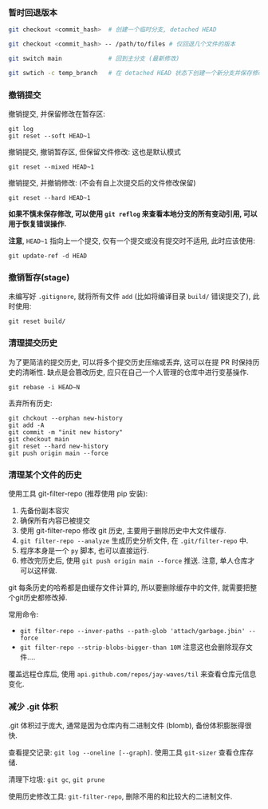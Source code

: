### 暂时回退版本

```bash
git checkout <commit_hash>  # 创建一个临时分支, detached HEAD

git checkout <commit_hash> -- /path/to/files # 仅回退几个文件的版本

git switch main             # 回到主分支 (最新修改)

git swtich -c temp_branch   # 在 detached HEAD 状态下创建一个新分支并保存修改
```

### 撤销提交

撤销提交, 并保留修改在暂存区:
```shell
git log
git reset --soft HEAD~1
```

撤销提交, 撤销暂存区, 但保留文件修改: 这也是默认模式
```shell
git reset --mixed HEAD~1
```

撤销提交, 并撤销修改: (不会有自上次提交后的文件修改保留)
```shell
git reset --hard HEAD~1
```

**如果不慎未保存修改, 可以使用 `git reflog` 来查看本地分支的所有变动引用, 可以用于恢复错误操作.**

**注意**, `HEAD~1` 指向上一个提交, 仅有一个提交或没有提交时不适用, 此时应该使用:
```shell
git update-ref -d HEAD
```

### 撤销暂存(stage)

未编写好 `.gitignore`, 就将所有文件 `add` (比如将编译目录 `build/` 错误提交了), 此时使用:

```shell
git reset build/
```

### 清理提交历史

为了更简洁的提交历史, 可以将多个提交历史压缩或丢弃, 这可以在提 PR 时保持历史的清晰性. 缺点是会篡改历史, 应只在自己一个人管理的仓库中进行变基操作.

```shell
git rebase -i HEAD~N
```

丢弃所有历史:

```shell
git chckout --orphan new-history
git add -A
git commit -m "init new history"
git checkout main
git reset --hard new-history
git push origin main --force
```

### 清理某个文件的历史

使用工具 git-filter-repo (推荐使用 pip 安装):
1. 先备份副本容灾
2. 确保所有内容已被提交
3. 使用 git-filter-repo 修改 git 历史, 主要用于删除历史中大文件缓存.
4. `git filter-repo --analyze` 生成历史分析文件, 在 `.git/filter-repo` 中.
5. 程序本身是一个 `py` 脚本, 也可以直接运行.
6. 修改完历史后, 使用 `git push origin main --force` 推送. 注意, 单人仓库才可以这样做.

git 每条历史的哈希都是由缓存文件计算的, 所以要删除缓存中的文件, 就需要把整个git历史都修改掉.

常用命令: 
- `git filter-repo --inver-paths --path-glob 'attach/garbage.jbin' --force`
- `git filter-repo --strip-blobs-bigger-than 10M` 注意这也会删除现存文件....

覆盖远程仓库后, 使用 `api.github.com/repos/jay-waves/til` 来查看仓库元信息变化.

### 减少 .git 体积

.git 体积过于庞大, 通常是因为仓库内有二进制文件 (blomb), 备份体积膨胀得很快.

查看提交记录: `git log --oneline [--graph]`. 使用工具 `git-sizer` 查看仓库存储.

清理下垃圾: `git gc`, `git prune`

使用历史修改工具: `git-filter-repo`, 删除不用的和比较大的二进制文件.
